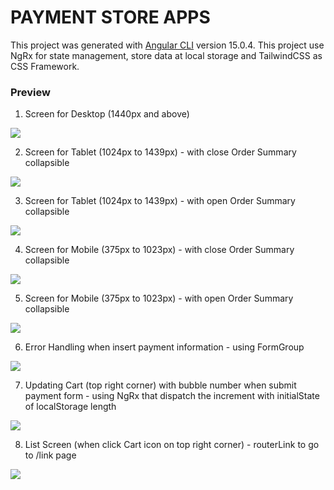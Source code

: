 # PAYMENT STORE APPS

This project was generated with [Angular CLI](https://github.com/angular/angular-cli) version 15.0.4. This project use NgRx for state management, store data at local storage and TailwindCSS as CSS Framework.

### Preview

1. Screen for Desktop (1440px and above)

![](desktop-preview.png)

2. Screen for Tablet (1024px to 1439px) - with close Order Summary collapsible

![](tablet-closed-order.png)

3. Screen for Tablet (1024px to 1439px) - with open Order Summary collapsible

![](tablet-opened-order.png)

4. Screen for Mobile (375px to 1023px) - with close Order Summary collapsible

![](mobile-closed-order.png)

5. Screen for Mobile (375px to 1023px) - with open Order Summary collapsible

![](mobile-opened-order.png)

6. Error Handling when insert payment information - using FormGroup

![](error-handling.png)

7. Updating Cart (top right corner) with bubble number when submit payment form - using NgRx that dispatch the increment with initialState of localStorage length

![](cart.png)

8. List Screen (when click Cart icon on top right corner) - routerLink to go to /link page

![](list-screen.png)